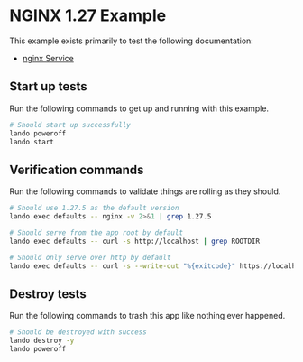 # NGINX 1.27 Example

This example exists primarily to test the following documentation:

* [nginx Service](https://docs.lando.dev/plugins/nginx)

## Start up tests

Run the following commands to get up and running with this example.

```bash
# Should start up successfully
lando poweroff
lando start
```

## Verification commands

Run the following commands to validate things are rolling as they should.

```bash
# Should use 1.27.5 as the default version
lando exec defaults -- nginx -v 2>&1 | grep 1.27.5

# Should serve from the app root by default
lando exec defaults -- curl -s http://localhost | grep ROOTDIR

# Should only serve over http by default
lando exec defaults -- curl -s --write-out "%{exitcode}" https://localhost || echo $? | grep 7
```

## Destroy tests

Run the following commands to trash this app like nothing ever happened.

```bash
# Should be destroyed with success
lando destroy -y
lando poweroff
```

